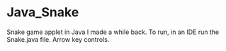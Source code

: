 # Java_Snake
Snake game applet in Java I made a while back. To run, in an IDE run the Snake.java file. Arrow key controls.

